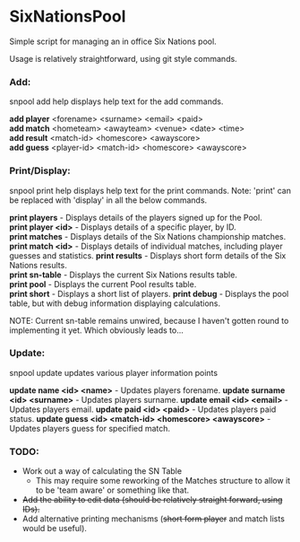 SixNationsPool
==============

Simple script for managing an in office Six Nations pool.

Usage is relatively straightforward, using git style commands.

### Add:

snpool add help displays help text for the add commands.

**add player** \<forename\> \<surname\> \<email\> \<paid\>  
**add match**  \<hometeam\> \<awayteam\> \<venue\> \<date\> \<time\>  
**add result** \<match-id\> \<homescore\> \<awayscore\>  
**add guess**  \<player-id\> \<match-id\> \<homescore\> \<awayscore\>  

### Print/Display:

snpool print help displays help text for the print commands.
Note: \'print\' can be replaced with \'display\' in all the below commands.

**print players**       - Displays details of the players signed up for the Pool.  
**print player \<id\>** - Displays details of a specific player, by ID.  
**print matches**       - Displays details of the Six Nations championship matches.  
**print match \<id\>**  - Displays details of individual matches, including player guesses and statistics.
**print results**       - Displays short form details of the Six Nations results.  
**print sn-table**      - Displays the current Six Nations results table.  
**print pool**          - Displays the current Pool results table.  
**print short**         - Displays a short list of players.
**print debug**         - Displays the pool table, but with debug information displaying calculations.

NOTE: Current sn-table remains unwired, because I haven't gotten round to implementing it yet. Which obviously leads to...

### Update:

snpool update updates various player information points

**update name \<id\> \<name\>**           - Updates players forename.
**update surname \<id\> \<surname\>**     - Updates players surname.
**update email \<id\> \<email\>**         - Updates players email.
**update paid \<id\> \<paid\>**           - Updates players paid status.
**update guess \<id\> \<match-id\> \<homescore\> \<awayscore\>** - Updates players guess for specified match.

### TODO:
* Work out a way of calculating the SN Table
    * This may require some reworking of the Matches structure to allow it to be 'team aware' or something like that. 
* ~~Add the ability to edit data (should be relatively straight forward, using IDs).~~
* Add alternative printing mechanisms (~~short form player~~ and match lists would be useful).
